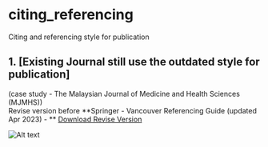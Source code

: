 # citing_referencing
Citing and referencing style for publication

## 1. [Existing Journal still use the outdated style for publication] <br>
(case study - The Malaysian Journal of Medicine and Health Sciences (MJMHS)) <br>
Revise version before **Springer - Vancouver Referencing Guide (updated Apr 2023) - ** 
<a href="[https://raw.githubusercontent.com/booluckgmie/citing_referencing/main/Springer%20Vancouver%20(numeric-doi)_MJMHS.csl]" title="Download Revise Version" download>Download Revise Version</a>
<br>

![Alt text](https://i.ibb.co/NFSMcfr/s-vancouver.png "problemMJMHS")


